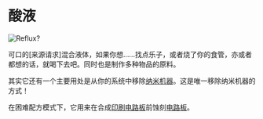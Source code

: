 # 酸液

![Reflux?](oredict:opencomputers:materialAcid)

可口的[来源请求]混合液体，如果你想……找点乐子，或者烧了你的食管，亦或者都想的话，就喝下去吧。同时也是制作多种物品的原料。

其实它还有一个主要用处是从你的系统中移除[纳米机器](nanomachines.md)。这是唯一移除纳米机器的方式！

在困难配方模式下，它用来在合成[印刷电路板](printedCircuitBoard.md)前蚀刻[电路板](circuitBoard.md)。
